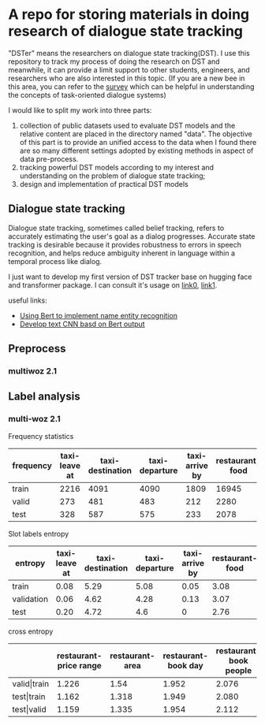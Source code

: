# A repo for storing materials in doing research of dialogue state tracking 
"DSTer" means the researchers on dialogue state tracking(DST). I use this repository to track my process of doing the research on DST and meanwhile, it can provide a limit support to other students, engineers, and researchers who are also interested in this topic. (If you are a new bee in this area, you can refer to the [survey](https://w.sentic.net/dialogue-systems-survey.pdf) which can be helpful in understanding the concepts of task-oriented dialogue systems)

I would like to split my work into three parts: 
1. collection of public datasets used to evaluate DST models and  the relative content are placed in the directory named "data". The objective of this part is to provide an unified access to the data when I found there are so many different settings adopted by existing methods in  aspect of data pre-process.
2. tracking powerful DST models according to my interest and understanding on the problem of dialogue state tracking; 
3. design and implementation of practical DST models



## Dialogue state tracking 
Dialogue state tracking, sometimes called belief tracking, refers to accurately estimating the user's goal as a dialog progresses. Accurate state tracking is desirable because it provides robustness to errors in speech recognition, and helps reduce ambiguity inherent in language within a temporal process like dialog.

I just want to develop my first version of DST tracker base on hugging face and transformer package. I can consult it's usage on [link0](https://huggingface.co/docs/datasets/quickstart), [link1](https://huggingface.co/docs/tokenizers/quicktour).


useful links:
- [Using Bert to implement name entity recognition](https://zhuanlan.zhihu.com/p/567920519)
- [Develop text CNN basd on Bert output](https://www.likecs.com/ask-3448006.html)

## Preprocess

### multiwoz 2.1





## Label analysis

### multi-woz 2.1

Frequency statistics

| frequency | taxi-leave at | taxi-destination | taxi-departure | taxi-arrive by | restaurant-food | restaurant-price range | restaurant-name | restaurant-area | restaurant-book time | restaurant-book day | restaurant-book people | hotel-name | hotel-area | hotel-parking | hotel-price range | hotel-stars | hotel-internet | hotel-type | hotel-book stay | hotel-book day | hotel-book people | attraction-type | attraction-name | attraction-area | train-leave at | train-destination | train-day | train-arrive by | train-departure | train-book people |
| --------- | ------------- | ---------------- | -------------- | -------------- | --------------- | ---------------------- | --------------- | --------------- | -------------------- | ------------------- | ---------------------- | ---------- | ---------- | ------------- | ----------------- | ----------- | -------------- | ---------- | --------------- | -------------- | ----------------- | --------------- | --------------- | --------------- | -------------- | ----------------- | --------- | --------------- | --------------- | ----------------- |
| train     | 2216          | 4091             | 4090           | 1809           | 16945           | 15400                  | 10753           | 15573           | 9206                 | 9306                | 9354                   | 11017      | 12149      | 9009          | 10975             | 9900        | 8722           | 11456      | 9180            | 9151           | 9126              | 11096           | 7718            | 10587           | 8223           | 16168             | 15709     | 7982            | 15866           | 6360              |
| valid     | 273           | 481              | 483            | 212            | 2280            | 2110                   | 1399            | 2151            | 1222                 | 1231                | 1243                   | 1461       | 1549       | 1081          | 1322              | 1360        | 1107           | 1449       | 1209            | 1224           | 1208              | 1390            | 1031            | 1342            | 1126           | 2271              | 2224      | 1151            | 2255            | 880               |
| test      | 328           | 587              | 575            | 233            | 2078            | 1966                   | 1630            | 2033            | 1311                 | 1311                | 1333                   | 1403       | 1258       | 1065          | 1427              | 1188        | 1125           | 1293       | 1047            | 1048           | 1031              | 1660            | 1351            | 1662            | 1244           | 2689              | 2645      | 1591            | 2590            | 1141              |

Slot labels entropy

| entropy    | taxi-leave at | taxi-destination | taxi-departure | taxi-arrive by | restaurant-food | restaurant-price range | restaurant-name | restaurant-area | restaurant-book time | restaurant-book day | restaurant-book people | hotel-name | hotel-area | hotel-parking | hotel-price range | hotel-stars | hotel-internet | hotel-type | hotel-book stay | hotel-book day | hotel-book people | attraction-type | attraction-name | attraction-area | train-leave at | train-destination | train-day | train-arrive by | train-departure | train-book people |
| ---------- | ------------- | ---------------- | -------------- | -------------- | --------------- | ---------------------- | --------------- | --------------- | -------------------- | ------------------- | ---------------------- | ---------- | ---------- | ------------- | ----------------- | ----------- | -------------- | ---------- | --------------- | -------------- | ----------------- | --------------- | --------------- | --------------- | -------------- | ----------------- | --------- | --------------- | --------------- | ----------------- |
| train      | 0.08          | 5.29             | 5.08           | 0.05           | 3.08            | 1.21                   | 4.71            | 1.47            | 0.02                 | 1.95                | 2.08                   | 3.41       | 1.72       | 0.49          | 1.25              | 1.17        | 0.37           | 0.79       | 1.57            | 1.95           | 2.08              | 2.29            | 4.35            | 1.43            | 0.16           | 1.94              | 1.94      | 0.12            | 2.0             | 2.04              |
| validation | 0.06          | 4.62             | 4.28           | 0.13           | 3.07            | 1.2                    | 4.49            | 1.53            | 0                    | 1.9                 | 2.06                   | 3.37       | 1.72       | 0.38          | 1.27              | 1.11        | 0.41           | 0.74       | 1.62            | 1.94           | 2.07              | 2.34            | 4.05            | 1.50            | 0.11           | 1.79              | 1.9       | 0.09            | 2.09            | 1.98              |
| test       | 0.20          | 4.72             | 4.6            | 0              | 2.76            | 1.14                   | 4.53            | 1.29            | 0.03                 | 1.93                | 2.07                   | 3.37       | 1.7        | 0.46          | 1.31              | 1.35        | 0.34           | 0.73       | 1.54            | 1.92           | 2.06              | 2.25            | 4.16            | 1.43            | 0.18           | 1.92              | 1.94      | 0.06            | 2.02            | 2.02              |

cross entropy

|              | restaurant-price range | restaurant-area | restaurant-book day | restaurant-book people | hotel-area | hotel-parking | hotel-price range | hotel-stars | hotel-internet | hotel-type | hotel-book stay | hotel-book day | hotel-book people | attraction-type | attraction-area | train-destination | train-day | train-departure | train-book people |
| ------------ | ---------------------- | --------------- | ------------------- | ---------------------- | ---------- | ------------- | ----------------- | ----------- | -------------- | ---------- | --------------- | -------------- | ----------------- | --------------- | --------------- | ----------------- | --------- | --------------- | ----------------- |
| valid\|train | 1.226                  | 1.54            | 1.952               | 2.076                  | 1.737      | 0.418         | 1.282             | 1.122       | 0.426          | 0.748      | 1.636           | 1.971          | 2.077             | 2.407           | 1.512           | 1.853             | 1.950     | 2.149           | 2.021             |
| test\|train  | 1.162                  | 1.318           | 1.949               | 2.080                  | 1.729      | 0.534         | 1.331             | 1.404       | 0.35           | 0.736      | 1.572           | 1.977          | 2.080             | 2.330           | 1.450           | 1.991             | 1.95      | 2.081           | 2.059             |
| test\|valid  | 1.159                  | 1.335           | 1.954               | 2.112                  | 1.741      | 0.50          | 1.326             | 1.41        | 0.376          | 0.732      | 1.581           | 1.975          | 2.105             | 2.363           | 1.461           | 2.03              | 1.954     | 2.085           | 2.061             |
